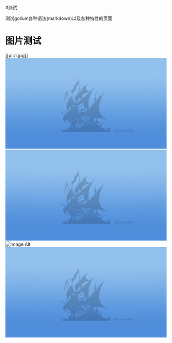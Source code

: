 #测试

测试gollum各种语法(markdown)以及各种特性的页面.

# 图片测试 
[[pic1.jpg]]
![Alt attribute text Here](/pic1.jpg)
![Alt attribute text Here](/pic1.jpg)
![Image Alt](http://img-nex.theonering.net/images/scrapbook/10122.jpg?dur=452)
![text](pic1.jpg)